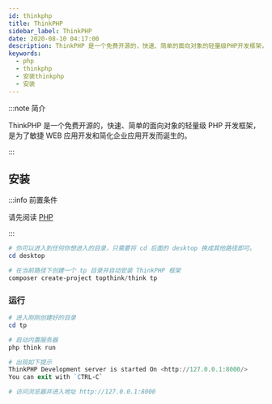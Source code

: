 ```yaml
---
id: thinkphp
title: ThinkPHP
sidebar_label: ThinkPHP
date: 2020-08-10 04:17:00
description: ThinkPHP 是一个免费开源的，快速、简单的面向对象的轻量级PHP开发框架，是为了敏捷WEB应用开发和简化企业应用开发而诞生的。
keywords:
  - php
  - thinkphp
  - 安装thinkphp
  - 安装
---
```


:::note 简介

ThinkPHP 是一个免费开源的，快速、简单的面向对象的轻量级 PHP 开发框架，是为了敏捷 WEB 应用开发和简化企业应用开发而诞生的。

:::

## 安装

:::info 前置条件

请先阅读 [PHP](introduction)

:::

```powershell title="PowerShell"
# 你可以进入到任何你想进入的目录，只需要将 cd 后面的 desktop 换成其他路径即可。
cd desktop

# 在当前路径下创建一个 tp 目录并自动安装 ThinkPHP 框架
composer create-project topthink/think tp
```

### 运行

```powershell title="PowerShell"
# 进入刚刚创建好的目录
cd tp

# 启动内置服务器
php think run

# 出现如下提示
ThinkPHP Development server is started On <http://127.0.0.1:8000/>
You can exit with `CTRL-C`

# 访问浏览器并进入地址 http://127.0.0.1:8000
```

